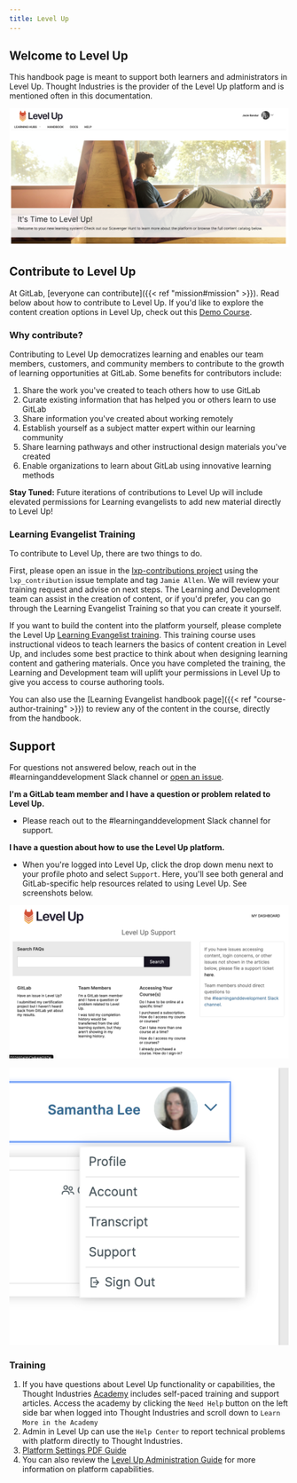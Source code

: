 ```yaml
---
title: Level Up
---
```


## Welcome to Level Up

This handbook page is meant to support both learners and administrators in Level Up. Thought Industries is the provider of the Level Up platform and is mentioned often in this documentation.

![Level Up Dashboard](dashboard-2.jpg)

## Contribute to Level Up

At GitLab, [everyone can contribute]({{< ref "mission#mission" >}}). Read below about how to contribute to Level Up. If you'd like to explore the content creation options in Level Up, check out this [Demo Course](https://levelup.gitlab.com/access/saml/login/internal-team-members?returnTo=https://levelup.gitlab.com/learn/course/demo-course).

### Why contribute?

Contributing to Level Up democratizes learning and enables our team members, customers, and community members to contribute to the growth of learning opportunities at GitLab. Some benefits for contributors include:

1. Share the work you've created to teach others how to use GitLab
1. Curate existing information that has helped you or others learn to use GitLab
1. Share information you've created about working remotely
1. Establish yourself as a subject matter expert within our learning community
1. Share learning pathways and other instructional design materials you've created
1. Enable organizations to learn about GitLab using innovative learning methods

**Stay Tuned:** Future iterations of contributions to Level Up will include elevated permissions for Learning evangelists to add new material directly to Level Up!

### Learning Evangelist Training

To contribute to Level Up, there are two things to do.

First, please open an issue in the [lxp-contributions project](https://gitlab.com/gitlab-com/people-group/learning-development/lxp-contributions) using the `lxp_contribution` issue template and tag `Jamie Allen`. We will review your training request and advise on next steps. The Learning and Development team can assist in the creation of content, or if you'd prefer, you can go through the Learning Evangelist Training so that you can create it yourself.

If you want to build the content into the platform yourself, please complete the Level Up [Learning Evangelist training](https://levelup.gitlab.com/access/saml/login/internal-team-members?returnTo=https://levelup.gitlab.com/learn/course/learning-evangelist-training). This training course uses instructional videos to teach learners the basics of content creation in Level Up, and includes some best practice to think about when designing learning content and gathering materials. Once you have completed the training, the Learning and Development team will uplift your permissions in Level Up to give you access to course authoring tools.

You can also use the [Learning Evangelist handbook page]({{< ref "course-author-training" >}}) to review any of the content in the course, directly from the handbook.

## Support

For questions not answered below, reach out in the #learninganddevelopment Slack channel or [open an issue](https://gitlab.com/gitlab-com/people-group/learning-development/lxp-contributions).

**I'm a GitLab team member and I have a question or problem related to Level Up.**

- Please reach out to the #learninganddevelopment Slack channel for support.

**I have a question about how to use the Level Up platform.**

- When you're logged into Level Up, click the drop down menu next to your profile photo and select `Support`. Here, you'll see both general and GitLab-specific help resources related to using Level Up. See screenshots below.

![Adding custom content field in Thought Industries](support.jpg)

![Adding custom content field in Thought Industries](support-page.jpg)

### Training

1. If you have questions about Level Up functionality or capabilities, the Thought Industries [Academy](https://academy.thoughtindustries.com/) includes self-paced training and support articles. Access the academy by clicking the `Need Help` button on the left side bar when logged into Thought Industries and scroll down to `Learn More in the Academy`
1. Admin in Level Up can use the `Help Center` to report technical problems with platform directly to Thought Industries.
1. [Platform Settings PDF Guide](https://drive.google.com/file/d/1MXf8NTGRHWloO4WWZYwcRcDzrVucOfcW/view?usp=sharing)
1. You can also review the [Level Up Administration Guide](/handbook/people-group/learning-and-development/level-up/administration/#content-types) for more information on platform capabilities.
